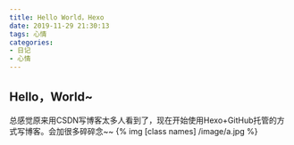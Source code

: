 ```yaml
---
title: Hello World，Hexo
date: 2019-11-29 21:30:13
tags: 心情
categories:
- 日记
- 心情
---
```

## Hello，World~

总感觉原来用CSDN写博客太多人看到了，现在开始使用Hexo+GitHub托管的方式写博客。会加很多碎碎念~~
{% img [class names] /image/a.jpg %}




